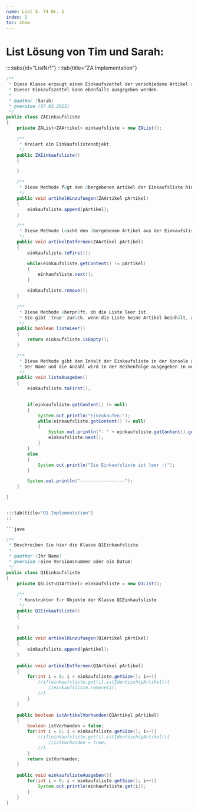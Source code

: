 ```yaml
---
name: List S. 74 Nr. 1
index: 1
toc: show
---
```


# List Lösung von Tim und Sarah:

::::tabs{id="ListNr1"}
:::tab{title="ZA Implementation"}

```java
/**
 * Diese Klasse erzeugt einen Einkaufszettel der verschiedene Artikel speichert.
 * Dieser Einkaufszettel kann ebenfalls ausgegeben werden.
 * 
 * @author (Sarah) 
 * @version (07.02.2023)
 */
public class ZAEinkaufsliste
{
    private ZAList<ZAArtikel> einkaufsliste = new ZAList();    

    /**
     * Kreiert ein Einkaufslistenobjekt.
     */
    public ZAEinkaufsliste()
    {

    }

    /**
     * Diese Methode fügt den übergebenen Artikel der Einkaufsliste hinten an.
     */
    public void artikelHinzufuegen(ZAArtikel pArtikel)
    {
        einkaufsliste.append(pArtikel);
    }

    /**
     * Diese Methode löscht den übergebenen Artikel aus der Einkaufsliste.
     */
    public void artikelEntfernen(ZAArtikel pArtikel)
    {
        einkaufsliste.toFirst();

        while(einkaufsliste.getContent() != pArtikel)
        {
            einkaufsliste.next();
        }

        einkaufsliste.remove();
    }

    /**
     * Diese Methode überprüft, ob die Liste leer ist.
     * Sie gibt 'true' zurück, wenn die Liste keine Artikel beinhält, ansonsten gibt die 'false' zurück.
     */
    public boolean listeLeer()
    {
        return einkaufsliste.isEmpty();
    }

    /**
     * Diese Methode gibt den Inhalt der Einkaufsliste in der Konsole aus.
     * Der Name und die Anzahl wird in der Reihenfolge ausgegeben in welcher sie in der Einkaufsliste gespeichert sind.
     */
    public void listeAusgeben()
    {
        einkaufsliste.toFirst();

    
        if(einkaufsliste.getContent() != null)
        {
            System.out.println("Einzukaufen:");
            while(einkaufsliste.getContent() != null)
            {
                System.out.println("- " + einkaufsliste.getContent().getName() + " (" + einkaufsliste.getContent().getAnzahl() + ")");
                einkaufsliste.next();
            }
        }
        else
        {
            System.out.println("Die Einkaufsliste ist leer :(");
        }

        System.out.println("-----------------");
    }

}


:::tab{title="Q1 Implementation"}
::

```java

/**
 * Beschreiben Sie hier die Klasse Q1Einkaufsliste.
 * 
 * @author (Ihr Name) 
 * @version (eine Versionsnummer oder ein Datum)
 */
public class Q1Einkaufsliste
{
    private Q1List<Q1Artikel> einkaufsliste = new Q1List();
    
    /**
     * Konstruktor für Objekte der Klasse Q1Einkaufsliste
     */
    public Q1Einkaufsliste()
    {
        
    }
    
    public void artikelHinzufuegen(Q1Artikel pArtikel)
    {
        einkaufsliste.append(pArtikel);
    }
    
    public void artikelEntfernen(Q1Artikel pArtikel)
    {
        for(int i = 0; i < einkaufsliste.getSize(); i++){
            //if(einkaufsliste.get(i).istIdentisch(pArtikel)){
                //einkaufsliste.remove(i);
            //}
        }
    }
    
    public boolean istArtikelVorhanden(Q1Artikel pArtikel)
    {
        boolean istVorhanden = false;
        for(int i = 0; i < einkaufsliste.getSize(); i++){
            //if(einkaufsliste.get(i).istIdentisch(pArtikel)){
                //istVorhanden = true;
            //}
        }
        return istVorhanden;
    }
    
    public void einkaufslisteAusgeben(){
        for(int i = 0; i < einkaufsliste.getSize(); i++){
            System.out.println(einkaufsliste.get(i));
        }
    }
}





